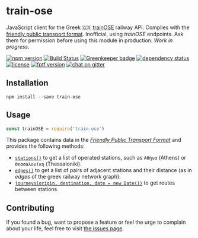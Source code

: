 # train-ose

JavaScript client for the Greek 🇬🇷 [trainOSE](https://www.trainose.gr) railway API. Complies with the [friendly public transport format](https://github.com/public-transport/friendly-public-transport-format). Inofficial, using *trainOSE* endpoints. Ask them for permission before using this module in production. *Work in progress.*

[![npm version](https://img.shields.io/npm/v/train-ose.svg)](https://www.npmjs.com/package/train-ose)
[![Build Status](https://travis-ci.org/juliuste/train-ose.svg?branch=master)](https://travis-ci.org/juliuste/train-ose)
[![Greenkeeper badge](https://badges.greenkeeper.io/juliuste/train-ose.svg)](https://greenkeeper.io/)
[![dependency status](https://img.shields.io/david/juliuste/train-ose.svg)](https://david-dm.org/juliuste/train-ose)
[![license](https://img.shields.io/github/license/juliuste/train-ose.svg?style=flat)](license)
[![fptf version](https://fptf.badges.juliustens.eu/badge/juliuste/train-ose)](https://fptf.badges.juliustens.eu/link/juliuste/train-ose)
[![chat on gitter](https://badges.gitter.im/juliuste.svg)](https://gitter.im/juliuste)

## Installation

```shell
npm install --save train-ose
```

## Usage

```javascript
const trainOSE = require('train-ose')
```

This package contains data in the [*Friendly Public Transport Format*](https://github.com/public-transport/friendly-public-transport-format) and provides the following methods:

- [`stations()`](docs/stations.md) to get a list of operated stations, such as `Αθήνα` (Athens) or `Θεσσαλονίκη` (Thessaloniki).
- [`edges()`](docs/edges.md) to get a list of pairs of adjacent stations and their distance (as in *edges* of the greek railway network graph).
- [`journeys(origin, destination, date = new Date())`](docs/journeys.md) to get routes between stations.

## Contributing

If you found a bug, want to propose a feature or feel the urge to complain about your life, feel free to visit [the issues page](https://github.com/juliuste/train-ose/issues).
